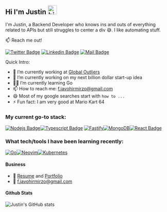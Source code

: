 ## Hi I'm Justin <img src="https://user-images.githubusercontent.com/1303154/88677602-1635ba80-d120-11ea-84d8-d263ba5fc3c0.gif" width="28px" alt="hi">


I'm Justin, a Backend Developer who knows ins and outs of everything related to APIs but still struggles to center a div 😅. I like automating stuff.

:mailbox: Reach me out!

[![Twitter Badge](https://img.shields.io/badge/-@outranker222-1ca0f1?style=flat&labelColor=1ca0f1&logo=twitter&logoColor=white&link=https://twitter.com/Ipenywis)](https://twitter.com/outranker222) [![Linkedin Badge](https://img.shields.io/badge/-Javohir-0e76a8?style=flat&labelColor=0e76a8&logo=linkedin&logoColor=white)](https://www.linkedin.com/in/javohir-mirzo-fazliddinov-a681a0234/) [![Mail Badge](https://img.shields.io/badge/-f.javohirmirzo-c0392b?style=flat&labelColor=c0392b&logo=gmail&logoColor=white)](mailto:f.javohirmirzo@gmail.com)


Quick Intro:

- 💼 I’m currently working at [Global Outliers](https://globaloutliers.com)
- 🤔 I’m currently working on my next billion dollar start-up idea
- 🧑‍🎓 I’m currently learning Go
- 📫 How to reach me: f.javohirmirzo@gmail.com
- 😄 Most of my google searches start with `how to ...`
- ⚡ Fun fact: I am very good at Mario Kart 64

### My current go-to stack:

<!-- TODO: Make technologies links takes you to repositories -->
[![Nodejs Badge](https://img.shields.io/badge/-Nodejs-3C873A?style=for-the-badge&labelColor=black&logo=node.js&logoColor=3C873A)](#)[![Typescript Badge](https://img.shields.io/badge/-Typescript-007acc?style=for-the-badge&labelColor=black&logo=typescript&logoColor=007acc)](#) [![Fastify](https://img.shields.io/badge/fastify-%23000000.svg?style=for-the-badge&logo=fastify&logoColor=white)](#)[![MongoDB](https://img.shields.io/badge/MongoDB-%234ea94b.svg?style=for-the-badge&logo=mongodb&logoColor=white)](#)[![React Badge](https://img.shields.io/badge/-React-61DBFB?style=for-the-badge&labelColor=black&logo=react&logoColor=61DBFB)](#)

### What tech/tools I have been learning recently:
[![Go](https://img.shields.io/badge/go-%2300ADD8.svg?style=for-the-badge&logo=go&logoColor=white)](#)[![Neovim](https://img.shields.io/badge/NeoVim-%2357A143.svg?&style=for-the-badge&logo=neovim&logoColor=white)](#)[![Kubernetes](https://img.shields.io/badge/kubernetes-%23326ce5.svg?style=for-the-badge&logo=kubernetes&logoColor=white)](#)


#### Business
- :paperclip: [Resume](https://drive.google.com/uc?export=download&id=1mVWaO5KgkE966o_1L_e7zqg6J6YM1Gb8) and [Portfolio](https://drive.google.com/uc?export=download&id=16v1YP-Ihen48LjPU1UWmJmiMPcRKuSoV)
- :email: f.javohirmirzo@gmail.com



#### Github Stats
![Justin's GitHub stats](https://github-readme-stats.vercel.app/api?username=outranker&show_icons=true&theme=radical)